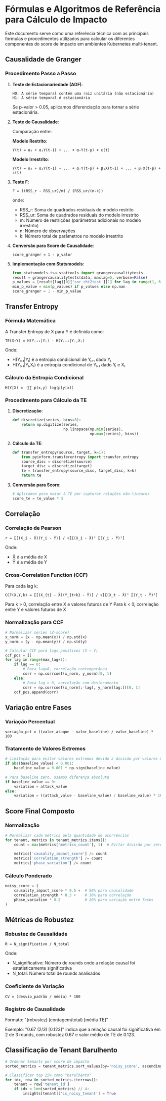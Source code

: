 # Fórmulas e Algoritmos de Referência para Cálculo de Impacto

Este documento serve como uma referência técnica com as principais fórmulas e procedimentos utilizados para calcular os diferentes componentes do score de impacto em ambientes Kubernetes multi-tenant.

## Causalidade de Granger

### Procedimento Passo a Passo

1. **Teste de Estacionariedade (ADF)**:
   ```
   H0: A série temporal contém uma raiz unitária (não estacionária)
   H1: A série temporal é estacionária
   ```
   Se p-valor > 0.05, aplicamos diferenciação para tornar a série estacionária.

2. **Teste de Causalidade**:
   
   Comparação entre:
   
   **Modelo Restrito**: 
   ```
   Y(t) = α₀ + α₁Y(t-1) + ... + α₌Y(t-p) + ε(t)
   ```
   
   **Modelo Irrestrito**:
   ```
   Y(t) = α₀ + α₁Y(t-1) + ... + α₌Y(t-p) + β₁X(t-1) + ... + β₌X(t-p) + ε(t)
   ```

3. **Teste F**:
   ```
   F = ((RSS_r - RSS_ur)/m) / (RSS_ur/(n-k))
   ```
   onde:
   - RSS_r: Soma de quadrados residuais do modelo restrito
   - RSS_ur: Soma de quadrados residuais do modelo irrestrito
   - m: Número de restrições (parâmetros adicionais no modelo irrestrito)
   - n: Número de observações
   - k: Número total de parâmetros no modelo irrestrito

4. **Conversão para Score de Causalidade**:
   ```
   score_granger = 1 - p_valor
   ```

5. **Implementação com Statsmodels**:
   ```python
   from statsmodels.tsa.stattools import grangercausalitytests
   result = grangercausalitytests(data, maxlag=5, verbose=False)
   p_values = [result[lag][0]['ssr_chi2test'][1] for lag in range(1, 6)]
   min_p_value = min(p_values) if p_values else np.nan
   score_granger = 1 - min_p_value
   ```

## Transfer Entropy

### Fórmula Matemática

A Transfer Entropy de X para Y é definida como:

```
TE(X→Y) = H(Y₍₊₁|Y₍) - H(Y₍₊₁|Y₍,X₍)
```

Onde:
- H(Y₍₊₁|Y₍) é a entropia condicional de Y₍₊₁ dado Y₍
- H(Y₍₊₁|Y₍,X₍) é a entropia condicional de Y₍₊₁ dado Y₍ e X₍

### Cálculo da Entropia Condicional

```
H(Y|X) = -∑∑ p(x,y) log(p(y|x))
```

### Procedimento para Cálculo da TE

1. **Discretização**:
   ```python
   def discretize(series, bins=8):
       return np.digitize(series, 
                          np.linspace(np.min(series), 
                                      np.max(series), bins))
   ```

2. **Cálculo da TE**:
   ```python
   def transfer_entropy(source, target, k=1):
       from pyinform.transferentropy import transfer_entropy
       source_disc = discretize(source)
       target_disc = discretize(target)
       te = transfer_entropy(source_disc, target_disc, k=k)
       return te
   ```

3. **Conversão para Score**:
   ```python
   # Aplicamos peso maior à TE por capturar relações não-lineares
   score_te = te_value * 5
   ```

## Correlação

### Correlação de Pearson

```
r = Σ[(X_i - X̄)(Y_i - Ȳ)] / √[Σ(X_i - X̄)² Σ(Y_i - Ȳ)²]
```

Onde:
- X̄ é a média de X
- Ȳ é a média de Y

### Cross-Correlation Function (CCF)

Para cada lag k:

```
CCF(X,Y,k) = Σ[(X_{t} - X̄)(Y_{t+k} - Ȳ)] / √[Σ(X_t - X̄)² Σ(Y_t - Ȳ)²]
```

Para k > 0, correlação entre X e valores futuros de Y
Para k < 0, correlação entre Y e valores futuros de X

### Normalização para CCF

```python
# Normalizar séries (Z-score)
x_norm = (x - np.mean(x)) / np.std(x)
y_norm = (y - np.mean(y)) / np.std(y)

# Calcular CCF para lags positivos (X → Y)
ccf_pos = []
for lag in range(max_lag+1):
    if lag == 0:
        # Para lag=0, correlação contemporânea
        corr = np.corrcoef(x_norm, y_norm)[0, 1]
    else:
        # Para lag > 0, correlação com deslocamento
        corr = np.corrcoef(x_norm[:-lag], y_norm[lag:])[0, 1]
    ccf_pos.append(corr)
```

## Variação entre Fases

### Variação Percentual

```
variação_pct = ((valor_ataque - valor_baseline) / valor_baseline) * 100
```

### Tratamento de Valores Extremos

```python
# Limitação para evitar valores extremos devido a divisão por valores muito pequenos
if abs(baseline_value) < 0.001:
    baseline_value = 0.001 * np.sign(baseline_value)
    
# Para baseline zero, usamos diferença absoluta
if baseline_value == 0:
    variation = attack_value
else:
    variation = ((attack_value - baseline_value) / baseline_value) * 100
```

## Score Final Composto

### Normalização

```python
# Normalizar cada métrica pela quantidade de ocorrências
for tenant, metrics in tenant_metrics.items():
    count = max(metrics['metrics_count'], 1)  # Evitar divisão por zero
    
    metrics['causality_impact_score'] /= count
    metrics['correlation_strength'] /= count
    metrics['phase_variation'] /= count
```

### Cálculo Ponderado

```python
noisy_score = (
    causality_impact_score * 0.5 +  # 50% para causalidade
    correlation_strength * 0.3 +    # 30% para correlação
    phase_variation * 0.2           # 20% para variação entre fases
)
```

## Métricas de Robustez

### Robustez de Causalidade

```
R = N_significativo / N_total
```

Onde:
- N_significativo: Número de rounds onde a relação causal foi estatisticamente significativa
- N_total: Número total de rounds analisados

### Coeficiente de Variação

```
CV = (desvio_padrão / média) * 100
```

### Registro de Causalidade

Formato: "(robustez) (contagem/total) [média TE]"

Exemplo: "0.67 (2/3) [0.123]" indica que a relação causal foi significativa em 2 de 3 rounds, com robustez 0.67 e valor médio de TE de 0.123.

## Classificação de Tenant Barulhento

```python
# Ordenar tenants por score de impacto
sorted_metrics = tenant_metrics.sort_values(by='noisy_score', ascending=False)

# Classificar top 25% como "barulhento"
for idx, row in sorted_metrics.iterrows():
    tenant = row['tenant_id']
    if idx < len(sorted_metrics) // 4:
        insights[tenant]['is_noisy_tenant'] = True
```
